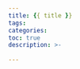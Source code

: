 ```yaml
---
title: {{ title }}
tags: 
categories: 
toc: true
description: >-
  
---
```


##

###

<!-- more -->
